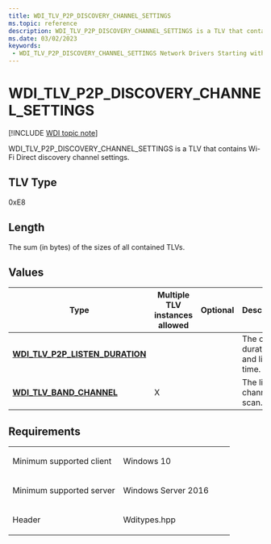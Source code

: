 ```yaml
---
title: WDI_TLV_P2P_DISCOVERY_CHANNEL_SETTINGS
ms.topic: reference
description: WDI_TLV_P2P_DISCOVERY_CHANNEL_SETTINGS is a TLV that contains Wi-Fi Direct discovery channel settings.
ms.date: 03/02/2023
keywords:
 - WDI_TLV_P2P_DISCOVERY_CHANNEL_SETTINGS Network Drivers Starting with Windows Vista
---
```


# WDI\_TLV\_P2P\_DISCOVERY\_CHANNEL\_SETTINGS

[!INCLUDE [WDI topic note](../includes/wdi-version-warning.md)]


WDI\_TLV\_P2P\_DISCOVERY\_CHANNEL\_SETTINGS is a TLV that contains Wi-Fi Direct discovery channel settings.

## TLV Type


0xE8

## Length


The sum (in bytes) of the sizes of all contained TLVs.

## Values


| Type                                                                   | Multiple TLV instances allowed | Optional | Description                         |
|------------------------------------------------------------------------|--------------------------------|----------|-------------------------------------|
| [**WDI\_TLV\_P2P\_LISTEN\_DURATION**](wdi-tlv-p2p-listen-duration.md) |                                |          | The cycle duration and listen time. |
| [**WDI\_TLV\_BAND\_CHANNEL**](wdi-tlv-band-channel.md)                | X                              |          | The list of channels to scan.       |

 

## Requirements

<table>
<colgroup>
<col width="50%" />
<col width="50%" />
</colgroup>
<tbody>
<tr class="odd">
<td><p>Minimum supported client</p></td>
<td><p>Windows 10</p></td>
</tr>
<tr class="even">
<td><p>Minimum supported server</p></td>
<td><p>Windows Server 2016</p></td>
</tr>
<tr class="odd">
<td><p>Header</p></td>
<td>Wditypes.hpp</td>
</tr>
</tbody>
</table>

 

 




